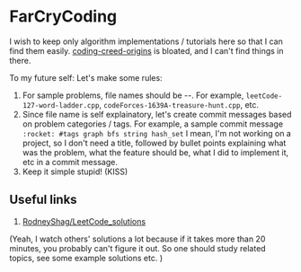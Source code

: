 # FarCryCoding
I wish to keep only algorithm implementations / tutorials here so that I can find them easily. 
[coding-creed-origins](https://github.com/fahimfarhan/coding-creed-origins) is bloated, and I can't find things in there.

To my future self: Let's make some rules:
1. For sample problems, file names should be <platformName>-<problemNumber>-<problemTitle>.<extension>
  For example, `leetCode-127-word-ladder.cpp`, `codeForces-1639A-treasure-hunt.cpp`, etc.
2. Since file name is self explainatory, let's create commit messages based on problem categories / tags.
  For example, a sample commit message `:rocket: #tags graph bfs string hash_set`
  I mean, I'm not working on a project, so I don't need a title, followed by bullet points explaining what was the 
  problem, what the feature should be, what I did to implement it, etc in a commit message.
3. Keep it simple stupid! (KISS)

## Useful links
1. [RodneyShag/LeetCode_solutions](https://github.com/RodneyShag/LeetCode_solutions) 

(Yeah, I watch others' solutions a lot because if it takes more than 20 minutes, you probably can't figure it out. So one should 
study related topics, see some example solutions etc. )
